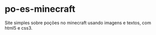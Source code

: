 # po-es-minecraft
Site simples sobre poções no minecraft usando imagens e textos, com html5 e css3.
